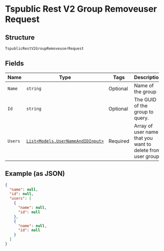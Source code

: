 
# Tspublic Rest V2 Group Removeuser Request

## Structure

`TspublicRestV2GroupRemoveuserRequest`

## Fields

| Name | Type | Tags | Description |
|  --- | --- | --- | --- |
| `Name` | `string` | Optional | Name of the group |
| `Id` | `string` | Optional | The GUID of the group to query. |
| `Users` | [`List<Models.UserNameAndIDInput>`](../../doc/models/user-name-and-id-input.md) | Required | Array of user name that you want to delete from user group. |

## Example (as JSON)

```json
{
  "name": null,
  "id": null,
  "users": [
    {
      "name": null,
      "id": null
    },
    {
      "name": null,
      "id": null
    }
  ]
}
```

